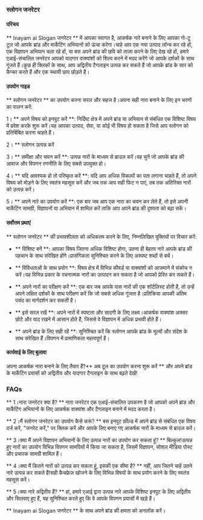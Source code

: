 ### स्लोगन जनरेटर

#### परिचय
** Inayam ai Slogan जनरेटर ** में आपका स्वागत है, आकर्षक नारे बनाने के लिए आपका गो-टू टूल जो आपके ब्रांड और मार्केटिंग अभियानों को ऊंचा करेगा।चाहे आप एक नया उत्पाद लॉन्च कर रहे हों, एक विज्ञापन अभियान चला रहे हों, या बस अपने ब्रांड की छवि को ताज़ा करने के लिए देख रहे हों, हमारे एआई-संचालित जनरेटर आपको यादगार वाक्यांशों को शिल्प करने में मदद करेंगे जो आपके दर्शकों के साथ गूंजते हैं।कुछ ही क्लिकों के साथ, आप अद्वितीय टैगलाइन उत्पन्न कर सकते हैं जो आपके ब्रांड के सार को कैप्चर करते हैं और एक स्थायी छाप छोड़ते हैं।

#### उपयोग गाइड
** स्लोगन जनरेटर ** का उपयोग करना सरल और सहज है।अपना सही नारा बनाने के लिए इन चरणों का पालन करें:

1। ** अपने विषय को इनपुट करें **: निर्दिष्ट क्षेत्र में अपने ब्रांड या अभियान से संबंधित एक विशिष्ट विषय में प्रवेश करके शुरू करें।यह आपका उत्पाद, सेवा, या कोई भी विषय हो सकता है जिसे आप स्लोगन को प्रतिबिंबित करना चाहते हैं।

2। ** स्लोगन उत्पन्न करें

3। ** समीक्षा और चयन करें **: उत्पन्न नारों के माध्यम से ब्राउज़ करें।वह चुनें जो आपके ब्रांड की आवाज और विपणन रणनीति के लिए सबसे उपयुक्त हो।

4। ** यदि आवश्यक हो तो परिष्कृत करें **: यदि आप अधिक विकल्पों का पता लगाना चाहते हैं, तो अपने विषय को मोड़ने के लिए स्वतंत्र महसूस करें और जब तक आप सही फिट न पाएं, तब तक अतिरिक्त नारों को उत्पन्न करें।

5। ** अपने नारे का उपयोग करें **: एक बार जब आप एक नारा का चयन कर लेते हैं, तो इसे अपनी मार्केटिंग सामग्री, विज्ञापनों या अभियान में शामिल करें ताकि आप अपने ब्रांड की दृश्यता को बढ़ा सकें।

#### सर्वोत्तम प्रथाएं
** स्लोगन जनरेटर ** की प्रभावशीलता को अधिकतम करने के लिए, निम्नलिखित युक्तियों पर विचार करें:

- ** विशिष्ट बनें **: आपका विषय जितना अधिक विशिष्ट होगा, उतना ही बेहतर नारे आपके ब्रांड की पहचान के साथ संरेखित होंगे।प्रासंगिकता सुनिश्चित करने के लिए अस्पष्ट शब्दों से बचें।

- ** विविधताओं के साथ प्रयोग **: विषय क्षेत्र में विभिन्न कीवर्ड या वाक्यांशों को आज़माने में संकोच न करें।यह विभिन्न प्रकार के रचनात्मक नारों का उत्पादन कर सकता है जो आपको प्रेरित कर सकते हैं।

- ** अपने नारों का परीक्षण करें **: एक बार जब आपके पास नारों की एक शॉर्टलिस्ट होती है, तो उन्हें अपने लक्षित दर्शकों के साथ परीक्षण करें कि जो सबसे अधिक गूंजता है।प्रतिक्रिया आपकी अंतिम पसंद का मार्गदर्शन कर सकती है।

- ** इसे सरल रखें **: अपने नारों में स्पष्टता और सादगी के लिए लक्ष्य।आकर्षक वाक्यांश अक्सर छोटे और याद रखने में आसान होते हैं, जिससे वे विज्ञापन में अधिक प्रभावी होते हैं।

- ** अपने ब्रांड के लिए सही रहें **: सुनिश्चित करें कि स्लोगन आपके ब्रांड के मूल्यों और संदेश के साथ संरेखित हैं।विपणन में प्रामाणिकता महत्वपूर्ण है।

#### कार्यवाई के लिए बुलावा
अपना आकर्षक नारा बनाने के लिए तैयार हैं?** अब टूल का उपयोग करना शुरू करें ** और अपने ब्रांड के मार्केटिंग प्रयासों को अद्वितीय और यादगार टैगलाइन के साथ बढ़ते देखें!

### FAQs

** 1।नारा जनरेटर क्या है? **
नारा जनरेटर एक एआई-संचालित उपकरण है जो आपको अपने ब्रांड और मार्केटिंग अभियानों के लिए आकर्षक वाक्यांश और टैगलाइन बनाने में मदद करता है।

** 2।मैं स्लोगन जनरेटर का उपयोग कैसे करूं? **
बस इनपुट फ़ील्ड में अपने ब्रांड से संबंधित एक विषय दर्ज करें, "जनरेट करें," पर क्लिक करें और आपके लिए बनाए गए आकर्षक नारों के माध्यम से ब्राउज़ करें।

** 3।क्या मैं अपने विज्ञापन अभियानों के लिए उत्पन्न नारों का उपयोग कर सकता हूं? **
बिल्कुल!उत्पन्न हुए नारों का उपयोग विभिन्न विपणन सामग्रियों में किया जा सकता है, जिसमें विज्ञापन, सोशल मीडिया पोस्ट और प्रचारक सामग्री शामिल हैं।

** 4।क्या मैं कितने नारों को उत्पन्न कर सकता हूं, इसकी एक सीमा है? **
नहीं, आप जितने चाहें उतने नारे उत्पन्न कर सकते हैं!सही कैचफ्रेज़ खोजने के लिए विभिन्न विषयों के साथ प्रयोग करने के लिए स्वतंत्र महसूस करें।

** 5।क्या नारे अद्वितीय हैं? **
हां, हमारे एआई द्वारा उत्पन्न नारे आपके विशिष्ट इनपुट के लिए अद्वितीय और सिलवाए हुए हैं, यह सुनिश्चित करते हुए कि वे आपके विपणन प्रयासों में खड़े हैं।

** Inayam ai Slogan जनरेटर ** के साथ अपने ब्रांड की क्षमता को अनलॉक करें।